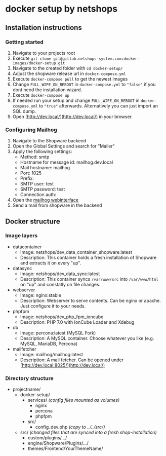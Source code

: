 # docker setup by netshops

## Installation instructions

### Getting started

1. Navigate to your projects root
2. Execute ``git clone git@gitlab.netshops-system.com:docker-images/docker-setup.git``
3. Navigate to the created folder with ``cd docker-setup/``
4. Adjust the shopware release url in ``docker-compose.yml``
5. Execute ``docker-compose pull`` to get the newest images
6. Change ``FULL_WIPE_ON_REBOOT`` in ``docker-compose.yml`` to ``"false"`` if you dont need the installation wizard.
7. Execute ``docker-compose up``
8. If needed run your setup and change ``FULL_WIPE_ON_REBOOT`` in ``docker-compose.yml`` to ``"true"`` afterwards. Alternatively you can just import an SQL dump.
9. Open [http://dev.local/](http://dev.local/) in your browser.

### Configuring Mailhog

1. Navigate to the Shopware backend
2. Open the Global Settings and search for "Mailer"
3. Apply the following settings:
    - Method: smtp
    - Hostname for message id: mailhog.dev.local
    - Mail hostname: mailhog
    - Port: 1025
    - Prefix:
    - SMTP user: test
    - SMTP password: test
    - Connection auth:
4. Open the [mailhog webinterface](http://may.local:8025/)
5. Send a mail from shopware in the backend

## Docker structure

### Image layers

* datacontainer
    * Image: netshops/dev_data_container_shopware:latest
    * Description: This container holds a fresh installation of Shopware and extracts it on every "up".
* datasync
    * Image: netshops/dev_data_sync:latest
    * Description: This container syncs ``/var/www/src`` into ``/var/www/html`` on "up" and constatly on file changes.
* webserver
    * Image: nginx:stable
    * Description: Webserver to serve contents. Can be nginx or apache. Just configure it to your needs.
* phpfpm
    * Image: netshops/dev_php_fpm_ioncube
    * Description: PHP 7.0 with IonCube Loader and Xdebug
* db
    * Image: percona:latest (MySQL Fork)
    * Description: A MySQL container. Choose whatever you like (e.g. MySQL, MariaDB, Percona)
* mailfetcher
    * Image: mailhog/mailhog:latest
    * Description: A mail fetcher. Can be opened under [http://dev.local:8025/](http://dev.local/)

### Directory structure
* projectname/
    * docker-setup/
        * services/ _(config files mounted as volumes)_
            * nginx
            * percona
            * phpfpm
        * src/
            * config_dev.php _(copy to ../../src/)_
    * src/ _(changed files that are synced into a fresh shop-installation)_
        * custom/plugins/.../
        * engine/Shopware/Plugins/.../
        * themes/Frontend/YourThemeName/